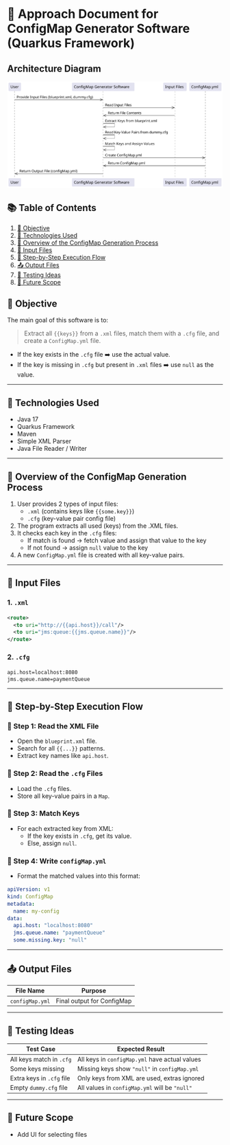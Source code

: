# 🧾 Approach Document for ConfigMap Generator Software (Quarkus Framework)

## Architecture Diagram
![architecture diagram](architecture.svg)

## 📚 Table of Contents
1. [🎯 Objective](#-objective)
2. [🔧 Technologies Used](#-technologies-used)
3. [🎯 Overview of the ConfigMap Generation Process](#-Overview-of-the-ConfigMap-Generation-Process)
4. [📁 Input Files](#-input-files)
5. [🚀 Step-by-Step Execution Flow](#-step-by-step-execution-flow)
6. [📤 Output Files](#-output-files)
7. [🧪 Testing Ideas](#-testing-ideas)
8. [📌 Future Scope](#-future-scope)

## 🎯 Objective
The main goal of this software is to:

> Extract all `{{keys}}` from a `.xml` files, match them with a `.cfg` file, and create a `ConfigMap.yml` file.

- If the key exists in the `.cfg` file ➡️ use the actual value.
- If the key is missing in `.cfg` but present in `.xml` files ➡️ use `null` as the value.

---

## 🔧 Technologies Used
- Java 17
- Quarkus Framework
- Maven
- Simple XML Parser
- Java File Reader / Writer

---

## 🧠 Overview of the ConfigMap Generation Process
1. User provides 2 types of input files:
   - `.xml` (contains keys like `{{some.key}}`)
   - `.cfg` (key-value pair config file)
2. The program extracts all used (keys) from the .XML files.
3. It checks each key in the `.cfg` files:
   - If match is found → fetch value and assign that value to the key
   - If not found → assign `null` value to the key
4. A new `ConfigMap.yml` file is created with all key-value pairs.

---

## 📁 Input Files

### 1. `.xml`
```xml
<route>
  <to uri="http://{{api.host}}/call"/>
  <to uri="jms:queue:{{jms.queue.name}}"/>
</route>
```

### 2. `.cfg`
```properties
api.host=localhost:8080
jms.queue.name=paymentQueue
```

---

## 🚀 Step-by-Step Execution Flow

### 🥇 Step 1: Read the XML File
- Open the `blueprint.xml` file.
- Search for all `{{...}}` patterns.
- Extract key names like `api.host`.

### 🥈 Step 2: Read the `.cfg` Files
- Load the `.cfg` files.
- Store all key-value pairs in a `Map`.

### 🥉 Step 3: Match Keys
- For each extracted key from XML:
  - If the key exists in `.cfg`, get its value.
  - Else, assign `null`.

### 🏁 Step 4: Write `configMap.yml`
- Format the matched values into this format:
```yaml
apiVersion: v1
kind: ConfigMap
metadata:
  name: my-config
data:
  api.host: "localhost:8080"
  jms.queue.name: "paymentQueue"
  some.missing.key: "null"
```

---

## 📤 Output Files

| File Name             | Purpose                            |
|----------------------|-------------------------------------|
| `configMap.yml`       | Final output for ConfigMap         |

---

## 🧪 Testing Ideas

| Test Case                        | Expected Result                                    |
|----------------------------------|----------------------------------------------------|
| All keys match in `.cfg`         | All keys in `configMap.yml` have actual values     |
| Some keys missing                | Missing keys show `"null"` in `configMap.yml`      |
| Extra keys in `.cfg` file        | Only keys from XML are used, extras ignored        |
| Empty `dummy.cfg` file           | All values in `configMap.yml` will be `"null"`     |

---

## 📌 Future Scope
- Add UI for selecting files
